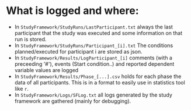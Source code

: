 # What is logged and where:

* In ``StudyFramework/StudyRuns/LastParticipant.txt`` always the last participant that the study was executed and some information on that run is stored.
* In ``StudyFramework/StudyRuns/Participant_[i].txt`` The conditions planned/executed for participant i are stored as json.
* In ``StudyFramework/Results/LogParticipant_[i]`` comments (with a preceeding '#'), events (Start condition..) and reported dependent variable values are logged
* In ``StudyFramework/Results/Phase_[...].csv`` holds for each phase the data of all participants. This is in a format to easily use in statistics tool like ``r``.
* In ``StudyFramework/Logs/SFLog.txt`` all logs generated by the study framework are gathered (mainly for debugging).